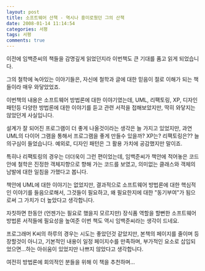 ```yaml
---
layout: post
title: 소프트웨어 산책 - 역시나 흥미로웠던 그의 산책
date: 2008-01-14 11:14:54
categories: 서평
tags: 서평
comments: true
---
```

이전에 임백준씨의 책들을 감명깊게 읽었던지라 이번책도 큰 기대를 품고 읽게 되었습니다. 

그의 철학에 녹아있는 이야기들은, 자신에 철학과 글에 대한 믿음이 절로 이해가 되는 책들이라 매우 와닿았었죠. 

이번책의 내용은 소프트웨어 방법론에 대한 이야기였는데, UML, 리팩토링, XP, 디자인 패턴등 다양한 방법론에 대한 이야기를 듣고 관련 서적을 접해보았지만, 딱히 와닿지는 않았던게 사실입니다. 

설계가 잘 되어진 프로그램이 더 좋게 나올것이라는 생각은 늘 가지고 있었지만, 과연 UML의 다이어 그램을 통해서 프로그램을 좋게 만들수 있을까? XP는? 리팩토링은?? 늘 의구심이 들었습니다. 예외로, 디자인 패턴은 그 활용 가치에 공감했지만 말이죠. 

특히나 리팩토링의 경우는 더더욱이 그런 편이었는데, 임백준씨가 책안에 적어놓은 코드안에 철학은 진정한 객체지향으로 향해 가는 코드를 보였고, 의미없는 클래스와 객체의 남발에 대한 일침을 가했다고 봅니다. 

책안에 UML에 대한 이야기는 없었지만, 결과적으로 소프트웨어 방법론에 대한 핵심적인 이야기를 들음으로해서, 그것들이 필요하고, 왜 필요한지에 대한 "동기부여"가 됨으로써 그 가치가 더 높았다고 생각합니다. 

자칫하면 한동안 (언젠가는 필요로 했을지 모르지만) 장식품 역할을 할뻔한 소프트웨어 방법론 서적들에 필요성을 높여준 이번 책도 역시 임백준씨라는 생각이 드네요. 

프로그래머 K씨의 하루의 경우는 시도는 좋았던것 같았지만, 본책의 페이지를 줄이며 등장할것이 아니고, 기본적인 내용이 일정 페이지수를 만족하며, 부가적인 요소로 삽입되었으면...하는 아쉬움이 있었지만 나쁘지 않았다고 생각합니다. 

여전히 방법론에 회의적인 분들을 위해 이 책을 추천하며... 